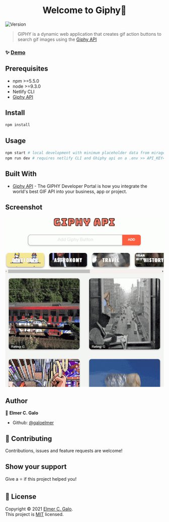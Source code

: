 <h1 align="center">Welcome to Giphy🧩</h1>
<p>
  <img alt="Version" src="https://img.shields.io/badge/version-1.1-blue.svg?cacheSeconds=2592000" />
</p>

> GIPHY is a dynamic web application that creates gif action buttons to search gif images using the [Giphy API](https://developers.giphy.com/)

### ✨ [Demo](https://sillygif.netlify.app/)

## Prerequisites

- npm >=5.5.0
- node >=9.3.0
- Netlify CLI
- [Giphy API](https://developers.giphy.com/docs/api)

## Install

```sh
npm install
```

## Usage

```sh
npm start # local development with minimum placeholder data from miragejs server
npm run dev # requires netlify CLI and Ghiphy api on a .env >> API_KEY=key
```

## Built With

* [Giphy API](https://developers.giphy.com/) - The GIPHY Developer Portal is how you integrate the world's best GIF API into your business, app or project.

## Screenshot
<p align="center">
  <img width="700" src="./src/assets/images/giphy-api.gif" >
<p>

## Author

👤 **Elmer C. Galo**

* Github: [@galoelmer](https://github.com/galoelmer)

## 🤝 Contributing

Contributions, issues and feature requests are welcome!

## Show your support

Give a ⭐️ if this project helped you!

## 📝 License

Copyright © 2021 [Elmer C. Galo](https://github.com/galoelmer).<br />
This project is [MIT](https://github.com/kefranabg/readme-md-generator/blob/master/LICENSE) licensed.
